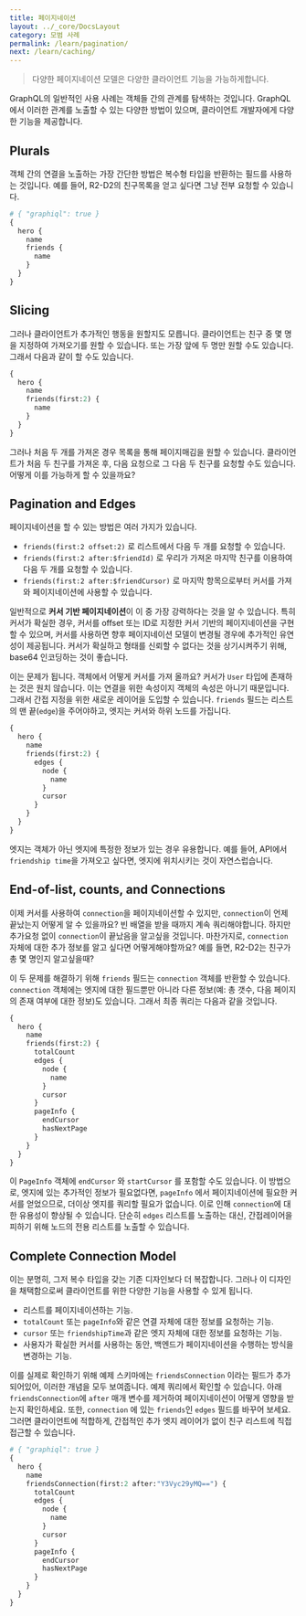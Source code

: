 ```yaml
---
title: 페이지네이션
layout: ../_core/DocsLayout
category: 모범 사례
permalink: /learn/pagination/
next: /learn/caching/
---
```


> 다양한 페이지네이션 모델은 다양한 클라이언트 기능을 가능하게합니다.

GraphQL의 일반적인 사용 사례는 객체들 간의 관계를 탐색하는 것입니다. GraphQL에서 이러한 관계를 노출할 수 있는 다양한 방법이 있으며, 클라이언트 개발자에게 다양한 기능을 제공합니다.

## Plurals

객체 간의 연결을 노출하는 가장 간단한 방법은 복수형 타입을 반환하는 필드를 사용하는 것입니다. 예를 들어, R2-D2의 친구목록을 얻고 싶다면 그냥 전부 요청할 수 있습니다.

```graphql
# { "graphiql": true }
{
  hero {
    name
    friends {
      name
    }
  }
}
```

## Slicing

그러나 클라이언트가 추가적인 행동을 원할지도 모릅니다. 클라이언트는 친구 중 몇 명을 지정하여 가져오기를 원할 수 있습니다. 또는 가장 앞에 두 명만 원할 수도 있습니다. 그래서 다음과 같이 할 수도 있습니다.

```graphql
{
  hero {
    name
    friends(first:2) {
      name
    }
  }
}
```

그러나 처음 두 개를 가져온 경우 목록을 통해 페이지매김을 원할 수 있습니다. 클라이언트가 처음 두 친구를 가져온 후, 다음 요청으로 그 다음 두 친구를 요청할 수도 있습니다. 어떻게 이를 가능하게 할 수 있을까요?

## Pagination and Edges

페이지네이션을 할 수 있는 방법은 여러 가지가 있습니다.

- `friends(first:2 offset:2)` 로 리스트에서 다음 두 개를 요청할 수 있습니다.
- `friends(first:2 after:$friendId)` 로 우리가 가져온 마지막 친구를 이용하여 다음 두 개를 요청할 수 있습니다.
- `friends(first:2 after:$friendCursor)` 로 마지막 항목으로부터 커서를 가져와 페이지네이션에 사용할 수 있습니다.

일반적으로 **커서 기반 페이지네이션**이 이 중 가장 강력하다는 것을 알 수 있습니다. 특히 커서가 확실한 경우, 커서를 offset 또는 ID로 지정한 커서 기반의 페이지네이션을 구현할 수 있으며, 커서를 사용하면 향후 페이지네이션 모델이 변경될 경우에 추가적인 유연성이 
제공됩니다. 커서가 확실하고 형태를 신뢰할 수 없다는 것을 상기시켜주기 위해, base64 인코딩하는 것이 좋습니다.

이는 문제가 됩니다. 객체에서 어떻게 커서를 가져 올까요? 커서가 `User` 타입에 존재하는 것은 원치 않습니다. 이는 연결을 위한 속성이지 객체의 속성은 아니기 때문입니다. 그래서 간접 지정을 위한 새로운 레이어을 도입할 수 있습니다. `friends` 필드는 리스트의 맨 끝(`edge`)을 주어야하고, 엣지는 커서와 하위 노드를 가집니다.

```graphql
{
  hero {
    name
    friends(first:2) {
      edges {
        node {
          name
        }
        cursor
      }
    }
  }
}
```

엣지는 객체가 아닌 엣지에 특정한 정보가 있는 경우 유용합니다. 예를 들어, API에서  `friendship time`을 가져오고 싶다면, 엣지에 위치시키는 것이 자연스럽습니다.

## End-of-list, counts, and Connections

이제 커서를 사용하여 `connection`을 페이지네이션할 수 있지만, `connection`이 언제 끝났는지 어떻게 알 수 있을까요? 빈 배열을 받을 때까지 계속 쿼리해야합니다. 하지만 추가요청 없이 `connection`이 끝났음을 알고싶을 것입니다. 마찬가지로, `connection` 자체에 대한 추가 정보를 알고 싶다면 어떻게해야할까요? 예를 들면, R2-D2는 친구가 총 몇 명인지 알고싶을때?

이 두 문제를 해결하기 위해 `friends` 필드는 `connection` 객체를 반환할 수 있습니다. `connection` 객체에는 엣지에 대한 필드뿐만 아니라 다른 정보(예: 총 갯수, 다음 페이지의 존재 여부에 대한 정보)도 있습니다. 그래서 최종 쿼리는 다음과 같을 것입니다.

```graphql
{
  hero {
    name
    friends(first:2) {
      totalCount
      edges {
        node {
          name
        }
        cursor
      }
      pageInfo {
        endCursor
        hasNextPage
      }
    }
  }
}
```

이 `PageInfo` 객체에 `endCursor` 와 `startCursor` 를 포함할 수도 있습니다. 이 방법으로, 엣지에 있는 추가적인 정보가 필요없다면, `pageInfo` 에서 페이지네이션에 필요한 커서를 얻었으므로, 더이상 엣지를 쿼리할 필요가 없습니다. 이로 인해 `connection`에 대한 유용성이 향상될 수 있습니다. 단순히 `edges` 리스트를 노출하는 대신, 간접레이어을 피하기 위해 노드의 전용 리스트를 노출할 수 있습니다.

## Complete Connection Model

이는 분명히, 그저 복수 타입을 갖는 기존 디자인보다 더 복잡합니다. 그러나 이 디자인을 채택함으로써 클라이언트를 위한 다양한 기능을 사용할 수 있게 됩니다.

- 리스트를 페이지네이션하는 기능.
- `totalCount` 또는 `pageInfo`와 같은 연결 자체에 대한 정보를 요청하는 기능.
- `cursor` 또는 `friendshipTime`과 같은 엣지 자체에 대한 정보를 요청하는 기능.
- 사용자가 확실한 커서를 사용하는 동안, 백엔드가 페이지네이션을 수행하는 방식을 변경하는 기능.

이를 실제로 확인하기 위해 예제 스키마에는 `friendsConnection` 이라는 필드가 추가되어있어, 이러한 개념을 모두 보여줍니다. 예제 쿼리에서 확인할 수 있습니다. 아래 `friendsConnection`에 `after` 매개 변수를 제거하여 페이지네이션이 어떻게 영향을 받는지 확인하세요. 또한, `connection` 에 있는 `friends`인 `edges` 필드를 바꾸어 보세요. 그러면 클라이언트에 적합하게, 간접적인 추가 엣지 레이어가 없이 친구 리스트에 직접 접근할 수 있습니다.

```graphql
# { "graphiql": true }
{
  hero {
    name
    friendsConnection(first:2 after:"Y3Vyc29yMQ==") {
      totalCount
      edges {
        node {
          name
        }
        cursor
      }
      pageInfo {
        endCursor
        hasNextPage
      }
    }
  }
}
```